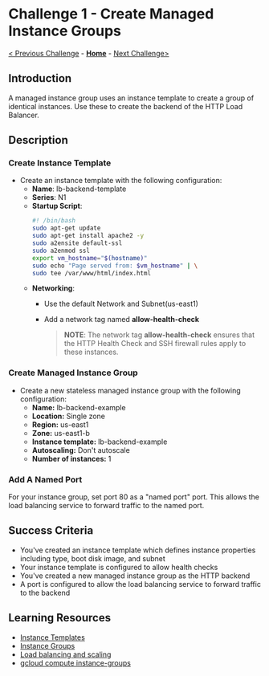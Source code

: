 # Challenge 1 - Create Managed Instance Groups

[< Previous Challenge](./Challenge-00.md) - **[Home](../README.md)** - [Next Challenge>](./Challenge-02.md)

## Introduction

A managed instance group uses an instance template to create a group of identical instances. Use these to create the backend of the HTTP Load Balancer.

## Description

### Create Instance Template
- Create an instance template with the following configuration: 
    - **Name**: lb-backend-template
    - **Series**: N1
    - **Startup Script**: 
        ```bash
        #! /bin/bash
        sudo apt-get update
        sudo apt-get install apache2 -y
        sudo a2ensite default-ssl
        sudo a2enmod ssl
        export vm_hostname="$(hostname)"
        sudo echo "Page served from: $vm_hostname" | \
        sudo tee /var/www/html/index.html
        ```
    - **Networking**:
        - Use the default Network and Subnet(us-east1) 
        - Add a network tag named **allow-health-check**  
    
            > **NOTE**: The network tag **allow-health-check** ensures that the HTTP Health Check and SSH firewall rules apply to these instances.



### Create Managed Instance Group

- Create a new stateless managed instance group with the following configuration: 
    - **Name:** lb-backend-example
    - **Location:** Single zone
    - **Region:** us-east1
    - **Zone:** us-east1-b
    - **Instance template:** lb-backend-example
    - **Autoscaling:** Don't autoscale
    - **Number of instances:** 1

### Add A Named Port 
For your instance group, set port 80 as a "named port" port. This allows the load balancing service to forward traffic to the named port.

## Success Criteria

- You've created an instance template which defines instance properties including type, boot disk image, and subnet
- Your instance template is configured to allow health checks 
- You've created a new managed instance group as the HTTP backend 
- A port is configured to allow the load balancing service to forward traffic to the backend 

## Learning Resources

- [Instance Templates](https://cloud.google.com/compute/docs/instance-templates)
- [Instance Groups](https://cloud.google.com/compute/docs/instance-groups)
- [Load balancing and scaling](https://cloud.google.com/compute/docs/load-balancing-and-autoscaling)
- [gcloud compute instance-groups](https://cloud.google.com/sdk/gcloud/reference/compute/instance-groups)
